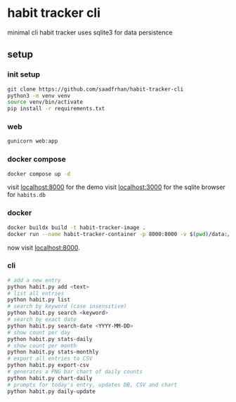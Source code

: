 # habit tracker cli

minimal cli habit tracker uses sqlite3 for data persistence

## setup

### init setup

```bash
git clone https://github.com/saadfrhan/habit-tracker-cli
python3 -m venv venv
source venv/bin/activate
pip install -r requirements.txt      
```

### web

```bash
gunicorn web:app
```

### docker compose

```bash
docker compose up -d
```

visit [localhost:8000](localhost:8000) for the demo
visit [localhost:3000](localhost:3000) for the sqlite browser for `habits.db`

### docker

```bash
docker buildx build -t habit-tracker-image .
docker run --name habit-tracker-container -p 8000:8000 -v $(pwd)/data:/app/data habit-tracker-image
```

now visit [localhost:8000](http://localhost:8000).

### cli

```bash
# add a new entry
python habit.py add <text>               
# list all entries
python habit.py list                     
# search by keyword (case insensitive)
python habit.py search <keyword>         
# search by exact date
python habit.py search-date <YYYY-MM-DD> 
# show count per day
python habit.py stats-daily              
# show count per month
python habit.py stats-monthly            
# export all entries to CSV
python habit.py export-csv               
# generates a PNG bar chart of daily counts
python habit.py chart-daily              
# prompts for today's entry, updates DB, CSV and chart
python habit.py daily-update       
```
